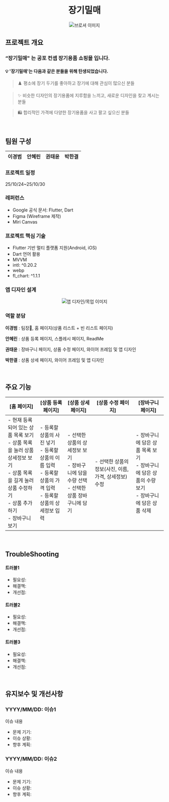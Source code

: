 <h1 align="center">
장기밀매
</h1>
<p align="center">
<img alt="브로셔 이미지" src=""/>
</p>


## 프로젝트 개요
### “장기밀매" 는 공포 컨셉 장기용품 쇼핑몰 입니다.

#### 💡 '장기밀매'는 다음과 같은 분들을 위해 탄생되었습니다.

> ♟️ 평소에 장기 두기를 좋아하고 장기에 대해 관심이 많으신 분들
> 

> ✨ 비슷한 디자인의 장기용품에 지루함을 느끼고, 새로운 디자인을 찾고 계시는 분들 
> 

> 🛍️ 합리적인 가격에 다양한 장기용품을 사고 팔고 싶으신 분들
> 

<br/>

## 팀원 구성

| **이경범** | **안혜린** | **권태윤** | **박한결** |
| :------: |  :------: | :------: | :------: |

### 프로젝트 일정
25/10/24~25/10/30

### 레퍼런스
- Google 공식 문서: Flutter, Dart
- Figma (Wireframe 제작)
- Miri Canvas

### 프로젝트 핵심 기술
- Flutter 기반 멀티 플랫폼 지원(Android, iOS)
- Dart 언어 활용
- MVVM
- intl: ^0.20.2
- webp
- fl_chart: ^1.1.1



### 앱 디자인 설계
<p align="center">
<img alt="앱 디자인/목업 이미지" src="">
</p>


  
### 역할 분담
**이경범** : 팀장👑, 홈 페이지(상품 리스트 + 빈 리스트 페이지)

**안혜린** : 상품 등록 페이지, 스플레시 페이지, ReadMe

**권태윤** : 장바구니 페이지, 상품 수정 페이지, 와이어 프레임 및 앱 디자인

**박한결** : 상품 상세 페이지, 와이어 프레임 및 앱 디자인


<br/>

## 주요 기능

| [홈 페이지] | [상품 등록 페이지] | [상품 상세 페이지] | [상품 수정 페이지] | [장바구니 페이지] |
| --- | --- | --- | --- | --- |
| - 현재 등록되어 있는 상품 목록 보기<br>- 상품 목록을 눌러 상품 상세정보 보기<br>- 상품 목록을 길게 눌러 상품 수정하기<br>- 상품 추가하기<br>- 장바구니 보기| - 등록할 상품의 사진 넣기<br>- 등록할 상품의 이름 입력<br>- 등록할 상품의 가격 입력<br>- 등록할 상품의 상세정보 입력| - 선택한 상품의 상세정보 보기<br>- 장바구니에 담을 수량 선택<br>- 선택한 상품 장바구니에 담기| - 선택한 상품의 정보(사진, 이름, 가격, 상세정보) 수정 | - 장바구니에 담은 상품 목록 보기<br>- 장바구니에 담은 상품의 수량 보기<br>- 장바구니에 담은 상품 삭제 |

<br/>

## TroubleShooting

#### 트러블1
- 필요성: 
- 해결책: 
- 개선점: 

#### 트러블2
- 필요성: 
- 해결책: 
- 개선점: 

#### 트러블3
- 필요성: 
- 해결책: 
- 개선점: 


<br/>

## 유지보수 및 개선사항

### YYYY/MM/DD: 이슈1
이슈 내용
- 문제 기기: 
- 이슈 상황: 
- 향후 계획: 


### YYYY/MM/DD: 이슈2
이슈 내용
- 문제 기기: 
- 이슈 상황: 
- 향후 계획: 